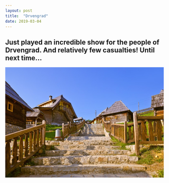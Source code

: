 ```yaml
---
layout: post
title:  "Drvengrad"
date: 2019-03-04
---
```


## Just played an incredible show for the people of Drvengrad. And relatively few casualties! Until next time...
![alt-text](/assets/drvengrad.jpg "Drvengrad")
